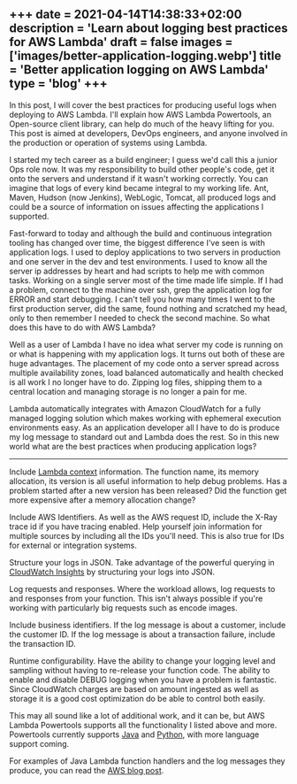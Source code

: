 +++
date = 2021-04-14T14:38:33+02:00
description = 'Learn about logging best practices for AWS Lambda'
draft = false
images = ['images/better-application-logging.webp']
title = 'Better application logging on AWS Lambda'
type = 'blog'
+++
---

In this post, I will cover the best practices for producing useful logs when deploying to AWS Lambda. I'll explain how 
AWS Lambda Powertools, an Open-source client library, can help do much of the heavy lifting for you. This post is aimed 
at developers, DevOps engineers, and anyone involved in the production or operation of systems using Lambda.

I started my tech career as a build engineer; I guess we'd call this a junior Ops role now. It was my responsibility to 
build other people's code, get it onto the servers and understand if it wasn't working correctly. You can imagine that 
logs of every kind became integral to my working life. Ant, Maven, Hudson (now Jenkins), WebLogic, Tomcat, all produced 
logs and could be a source of information on issues affecting the applications I supported.

Fast-forward to today and although the build and continuous integration tooling has changed over time, the biggest 
difference I've seen is with application logs. I used to deploy applications to two servers in production and one server
in the dev and test environments. I used to know all the server ip addresses by heart and had scripts to help me with 
common tasks. Working on a single server most of the time made life simple. If I had a problem, connect to the machine 
over ssh, grep the application log for ERROR and start debugging. I can't tell you how many times I went to the first 
production server, did the same, found nothing and scratched my head, only to then remember I needed to check the second
machine. So what does this have to do with AWS Lambda?

Well as a user of Lambda I have no idea what server my code is running on or what is happening with my application logs.
It turns out both of these are huge advantages. The placement of my code onto a server spread across multiple 
availability zones, load balanced automatically and health checked is all work I no longer have to do. Zipping log 
files, shipping them to a central location and managing storage is no longer a pain for me.

Lambda automatically integrates with Amazon CloudWatch for a fully managed logging solution which makes working with 
ephemeral execution environments easy. As an application developer all I have to do is produce my log message to 
standard out and Lambda does the rest. So in this new world what are the best practices when producing application logs?

---

Include [Lambda context](https://docs.aws.amazon.com/lambda/latest/dg/java-context.html) information. The function name, its memory allocation, its version is all useful information to 
help debug problems. Has a problem started after a new version has been released? Did the function get more expensive 
after a memory allocation change?

Include AWS Identifiers. As well as the AWS request ID, include the X-Ray trace id if you have tracing enabled. Help 
yourself join information for multiple sources by including all the IDs you'll need. This is also true for IDs for 
external or integration systems.

Structure your logs in JSON. Take advantage of the powerful querying in 
[CloudWatch Insights](https://docs.aws.amazon.com/AmazonCloudWatch/latest/logs/AnalyzingLogData.html) by structuring 
your logs into JSON.

Log requests and responses. Where the workload allows, log requests to and responses from your function. This isn't 
always possible if you're working with particularly big requests such as encode images.

Include business identifiers. If the log message is about a customer, include the customer ID. If the log message is 
about a transaction failure, include the transaction ID.

Runtime configurability. Have the ability to change your logging level and sampling without having to re-release your 
function code. The ability to enable and disable DEBUG logging when you have a problem is fantastic. Since CloudWatch 
charges are based on amount ingested as well as storage it is a good cost optimization do be able to control both 
easily.

This may all sound like a lot of additional work, and it can be, but AWS Lambda Powertools supports all the 
functionality I listed above and more. Powertools currently supports 
[Java](https://awslabs.github.io/aws-lambda-powertools-java/core/logging/) and 
[Python](https://awslabs.github.io/aws-lambda-powertools-python/core/logger/), with more language support coming.

For examples of Java Lambda function handlers and the log messages they produce, you can read the 
[AWS blog post](https://aws.amazon.com/blogs/opensource/simplifying-serverless-best-practices-with-aws-lambda-powertools-java/).